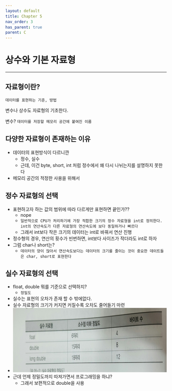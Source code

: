 ```yaml
---
layout: default
title: Chapter 5
nav_order: 3
has_parent: true
parent: C
---
```


# 상수와 기본 자료형

---

## 자료형이란?

`데이터를 표현하는 기준, 방법`

변수나 상수도 자료형의 기초한다.

변수? `데이터를 저장할 메모리 공간에 붙여진 이름`

## 다양한 자료형이 존재하는 이유

- 데이터의 표현방식이 다르니깐
  - 정수, 실수
  - 근데, 이건 byte, short, int 처럼 정수에서 왜 다시 나뉘는지를 설명하지 못한다
- 메모리 공간의 적정한 사용을 위해서

## 정수 자료형의 선택

- 표현하고자 하는 값의 범위에 따라 다르게만 표현하면 끝인가??
  - nope
  - `일반적으로 CPU가 처리하기에 가장 적합한 크기의 정수 자료형을 int로 정의한다. 
int의 연산속도가 다른 자료형의 연산속도에 보다 동일하거나 빠르다`
  - 그래서 int보다 작은 크기의 데이터는 int로 바꿔서 연산 진행
- 정수형의 경우, 연산의 횟수가 빈번하면, int보다 사이즈가 작더라도 int로 하자
- 그럼 char나 short는?
  - `데이터의 양이 많아서 연산속도보다는 데이터의 크기를 줄이는 것이 중요한 데이트들은 char, short로 표현한다` 

## 실수 자료형의 선택

- float, double 뭐를 기준으로 선택하지?
  - `정밀도`
- 실수는 표현의 오차가 존재 할 수 밖에없다.
- 실수 자료형의 크기가 커지면 커질수록 오차도 줄어들기 마련
- <img src="./img/preciseness_of_real_number.jpeg" width="500px" height="200px" title="implementation error"/>
- 근데 언제 정밀도까지 따져가면서 프로그래밍을 하냐?
  - 그래서 보편적으로 double을 사용